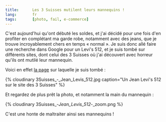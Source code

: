 ```yaml
---
title:      Les 3 Suisses mutilent leurs mannequins !
lang:       fr
tags:       [photo, fail, e-commerce]
---
```


C'est aujourd'hui qu'ont débuté les soldes, et j'ai décidé pour une fois d'en profiter en complétant ma garde robe, notamment avec des jeans, que je trouve incroyablement chers en temps « normal ». Je suis donc allé faire une recherche dans Google pour un Levi's 512, et je suis tombé sur différents sites, dont celui des 3 Suisses où j'ai découvert avec horreur qu'ils ont mutilé leur mannequin.

Voici en effet [la page](http://www.3suisses.fr/FrontOfficePortail/catalogue_fra/homme/shopping-par-produit/pantalons/jeans/jean-coupe-bootcut-levis-512-longueur-us-32/11008-jean-coupe-bootcut-levis-512-longueur-us-32.html) sur laquelle je suis tombé :


{% cloudinary 3Suisses_-_Jean_Levis_512.jpg caption="Un Jean Levi's 512 sur le site des 3 Suisses" %}


Et regardez de plus prêt la photo, et notamment la main du mannequin :

{% cloudinary 3Suisses_-_Jean_Levis_512_-_zoom.png %}

C'est une honte de maltraiter ainsi ses mannequins !
